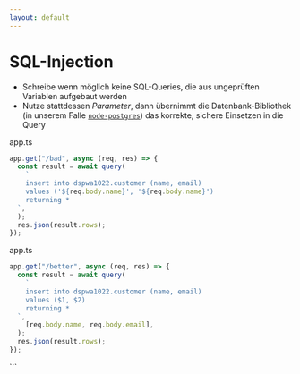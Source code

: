 ```yaml
---
layout: default
---
```


# SQL-Injection <SubHeading text="Gegenmaßnahmen"/>

<div class="grid grid-cols-12 gap-6">
<div class="col-span-12">

- Schreibe wenn möglich keine SQL-Queries, die aus ungeprüften Variablen aufgebaut werden
- Nutze stattdessen _Parameter_, dann übernimmt die Datenbank-Bibliothek (in unserem Falle [`node-postgres`](https://node-postgres.com/)) das korrekte, sichere Einsetzen in die Query

</div>
<div class="col-span-6">

<Filename borderColor="var(--cm-string)">app.ts</Filename>

```js
app.get("/bad", async (req, res) => {
  const result = await query(
    `
    insert into dspwa1022.customer (name, email)
    values ('${req.body.name}', '${req.body.name}')
    returning *
  `,
  );
  res.json(result.rows);
});
```

</div>
<div class="col-span-6">

<Filename>app.ts</Filename>

```js
app.get("/better", async (req, res) => {
  const result = await query(
    `
    insert into dspwa1022.customer (name, email)
    values ($1, $2)
    returning *
  `,
    [req.body.name, req.body.email],
  );
  res.json(result.rows);
});
```

</div>
</div>

<PageNumber/>
```
